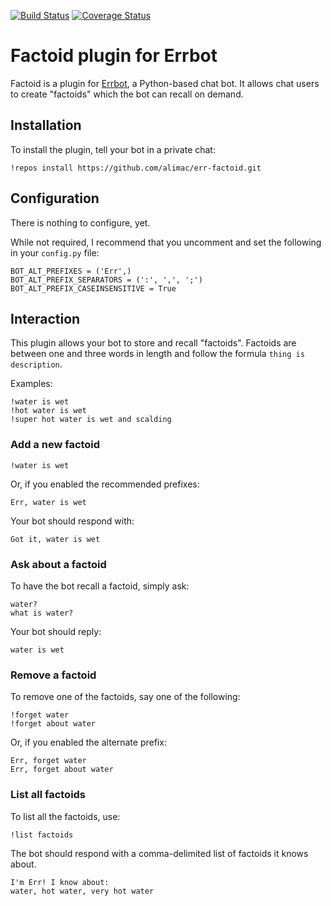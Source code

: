 [![Build Status](https://travis-ci.org/alimac/err-factoid.svg?branch=master)](https://travis-ci.org/alimac/err-factoid)
[![Coverage Status](https://coveralls.io/repos/alimac/err-factoid/badge.svg?branch=master&service=github)](https://coveralls.io/github/alimac/err-factoid?branch=master)

# Factoid plugin for Errbot

Factoid is a plugin for [Errbot](http://errbot.io), a Python-based chat bot.
It allows chat users to create "factoids" which the bot can recall on demand.

## Installation

To install the plugin, tell your bot in a private chat:

```
!repos install https://github.com/alimac/err-factoid.git
```

## Configuration

There is nothing to configure, yet.

While not required, I recommend that you uncomment and set the following in your
`config.py` file:

```
BOT_ALT_PREFIXES = ('Err',)
BOT_ALT_PREFIX_SEPARATORS = (':', ',', ';')
BOT_ALT_PREFIX_CASEINSENSITIVE = True
```

## Interaction

This plugin allows your bot to store and recall "factoids". Factoids are between
one and three words in length and follow the formula `thing is description`.

Examples:
```
!water is wet
!hot water is wet
!super hot water is wet and scalding
```

### Add a new factoid

```
!water is wet
```

Or, if you enabled the recommended prefixes:

```
Err, water is wet
```

Your bot should respond with:

```
Got it, water is wet
```

### Ask about a factoid

To have the bot recall a factoid, simply ask:

```
water?
what is water?
```

Your bot should reply:

```
water is wet
```

### Remove a factoid

To remove one of the factoids, say one of the following:

```
!forget water
!forget about water
```

Or, if you enabled the alternate prefix:

```
Err, forget water
Err, forget about water
```

### List all factoids

To list all the factoids, use:

```
!list factoids
```

The bot should respond with a comma-delimited list of factoids it knows about.

```
I'm Err! I know about:
water, hot water, very hot water
```
